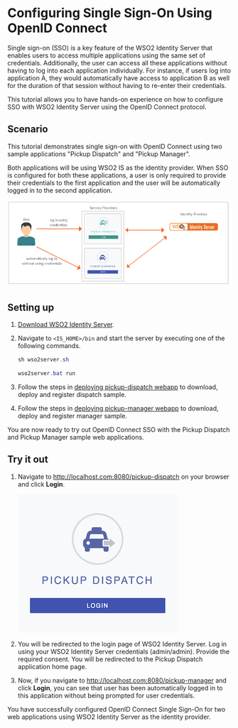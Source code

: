 # Configuring Single Sign-On Using OpenID Connect

Single sign-on (SSO) is a key feature of the WSO2 Identity Server that enables
users to access multiple applications using the same set of credentials.
Additionally, the user can access all these applications without having
to log into each application individually. For instance, if users log
into application A, they would automatically have access to application
B as well for the duration of that session without having to re-enter
their credentials.

This tutorial allows you to have hands-on experience on how to configure SSO with WSO2 Identity Server using the OpenID Connect protocol. 

## Scenario

This tutorial demonstrates single sign-on with OpenID Connect using two sample applications "Pickup Dispatch" and "Pickup Manager".

Both applications will be using WSO2 IS as the identity provider. When SSO is configured for both these applications, a user is only required to provide their credentials to the first application and the user will be automatically logged in to the second application.

![oidc-sso-scenario](../assets/img/tutorials/oidc-sso-scenario-diagram.png)

## Setting up

1. [Download WSO2 Identity Server](https://wso2.com/identity-and-access-management/).
2. Navigate to `<IS_HOME>/bin` and start the server by executing one of the following commands.

    ``` java tab="Linux/MacOS"
    sh wso2server.sh
    ```

    ``` java tab="Windows"
    wso2server.bat run
    ```
3. Follow the steps in [deploying pickup-dispatch webapp](../../learn/deploying-the-sample-app/#deploying-the-pickup-dispatch-webapp) to download, deploy and register dispatch sample.
4. Follow the steps in [deploying pickup-manager webapp](../../learn/deploying-the-sample-app/#deploying-the-pickup-manager-webapp) to download, deploy and register manager sample.

You are now ready to try out OpenID Connect SSO with the Pickup Dispatch and Pickup Manager sample web applications.

## Try it out
1. Navigate to <http://localhost.com:8080/pickup-dispatch> on your browser and click **Login**.

    ![dispatch-login](../assets/img/tutorials/dispatch-login.png)

2. You will be redirected to the login page of WSO2 Identity Server. Log in using your WSO2 Identity Server credentials (admin/admin). Provide the required consent.
You will be redirected to the Pickup Dispatch application home page.

3. Now, if you navigate to <http://localhost.com:8080/pickup-manager> and click **Login**, you can see that user has been automatically logged in to this application without being prompted for user credentials.

You have successfully configured OpenID Connect Single Sign-On for two web applications using WSO2 Identity Server as the identity provider. 